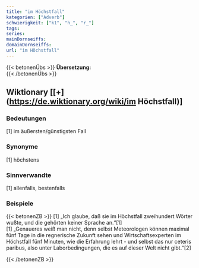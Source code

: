 ```yaml
---
title: "im Höchstfall"
kategorien: ["Adverb"]
schwierigkeit: ["k1", "h_", "r_"]
tags:
series:
mainDornseiffs:
domainDornseiffs:
url: "im Höchstfall"
---
```


{{< betonenÜbs >}}
**Übersetzung:**  
{{< /betonenÜbs >}}

## Wiktionary [[+](https://de.wiktionary.org/wiki/im Höchstfall)]

### Bedeutungen
[1] im äußersten/günstigsten Fall  

### Synonyme
[1] höchstens  

### Sinnverwandte
[1] allenfalls, bestenfalls  

### Beispiele
{{< betonenZB >}}
[1] „Ich glaube, daß sie im Höchstfall zweihundert Wörter wußte, und die gehörten keiner Sprache an.“[1]  
[1] „Genaueres weiß man nicht, denn selbst Meteorologen können maximal fünf Tage in die regnerische Zukunft sehen und Wirtschaftsexperten im Höchstfall fünf Minuten, wie die Erfahrung lehrt - und selbst das nur ceteris paribus, also unter Laborbedingungen, die es auf dieser Welt nicht gibt.“[2]  

{{< /betonenZB >}}

